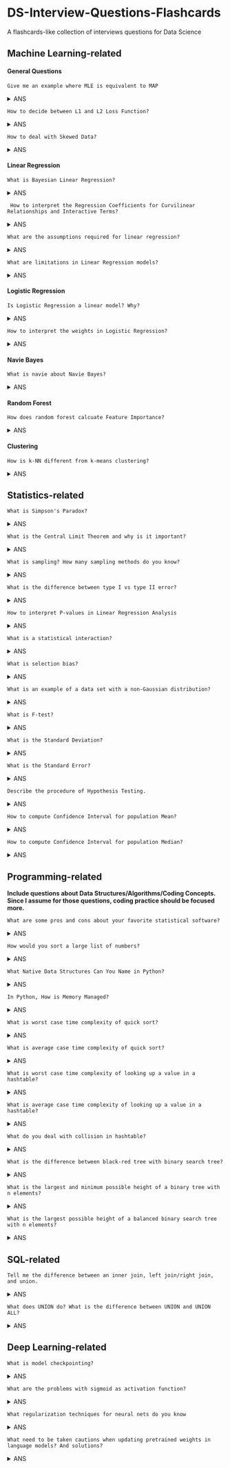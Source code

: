 # DS-Interview-Questions-Flashcards
A flashcards-like collection of interviews questions for Data Science


## Machine Learning-related


#### General Questions



	Give me an example where MLE is equivalent to MAP

 
 <details>
<summary>ANS</summary>
<div>
 When using uniform prior, we assign equal weights everywhere, on all possible values of the $\theta$. The implication is that the likelihood equivalently weighted by some constants. Being constant, we could be ignored from our MAP equation, as it will not contribute to the maximization.

  See details [here](https://wiseodd.github.io/techblog/2017/01/01/mle-vs-map/)
</div>
</details>


	How to decide between L1 and L2 Loss Function?
	
 <details>
<summary>ANS</summary>
<div>
 Generally, L2 Loss Function is preferred in most of the cases. But when the outliers are present in the dataset, then the L2 Loss Function does not perform well. The reason behind this bad performance is that if the dataset is having outliers, then because of the consideration of the squared differences, it leads to the much larger error. Hence, L2 Loss Function is not useful here. Prefer L1 Loss Function as it is not affected by the outliers or remove the outliers and then use L2 Loss Function.

  See details [here](https://afteracademy.com/blog/what-are-l1-and-l2-loss-functions)
</div>
</details>


	How to deal with Skewed Data?
	
 <details>
<summary>ANS</summary>
<div>
 - Log-transformation
 - Boxcox-transformation

  See details [here](https://becominghuman.ai/how-to-deal-with-skewed-dataset-in-machine-learning-afd2928011cc)
</div>
</details>

#### Linear Regression

	What is Bayesian Linear Regression?
 <details>
<summary>ANS</summary>
<div>
  The response variable generated from a normal (Gaussian) Distribution characterized by a mean and variance. The mean for linear regression is the transpose of the weight matrix multiplied by the predictor matrix. The variance is the square of the standard deviation σ (multiplied by the Identity matrix because this is a multi-dimensional formulation of the model).

 The aim of Bayesian Linear Regression is not to find the single “best” value of the model parameters, but rather to determine the posterior distribution for the model parameters. 
 
  See details [here](https://blog.minitab.com/blog/adventures-in-statistics-2/how-to-interpret-regression-analysis-results-p-values-and-coefficients)
</div>
</details>

	 How to interpret the Regression Coefficients for Curvilinear Relationships and Interactive Terms?
 <details>
<summary>ANS</summary>
<div>
  Interaction terms indicate that the effect of one predictor depends on the value of another predictor. 
 
  See details [here](https://towardsdatascience.com/introduction-to-bayesian-linear-regression-e66e60791ea7)
</div>
</details>

	What are the assumptions required for linear regression?
 <details>
<summary>ANS</summary>
<div>

 1. There is a linear relationship between the dependent variables and the regressors, meaning the model you are creating actually fits the data
 
 2. The errors or residuals of the data are normally distributed and independent from each other
 
 3. There is minimal multicollinearity between explanatory variables
 
 4. Homoscedasticity. This means the variance around the regression line is the same for all values of the predictor variable.
 
  See details [here](https://www.springboard.com/blog/data-science-interview-questions/)
</div>
</details>

	What are limitations in Linear Regression models?
 <details>
<summary>ANS</summary>
<div>

 1. Linear regression models are sensitive to outliers
 
 2. Overfitting - It is easy to overfit your model such that your regression begins to model the random error (noise) in the data, rather than just the relationship between the variables. This most commonly arises when you have too many parameters compared to the number of samples
 
 3. Linear regressions are meant to describe linear relationships between variables. So, if there is a nonlinear relationship, then you will have a bad model. However, you can sometimes compensate for this by transforming some of the parameters with a log, square root, etc. transformation.
 
 4. The data may not fit the model due to violation of assumptions. The other answers deal with this and there is lots of material in textbooks and online about this, so, I won’t say more about it.
 
  See details [here](https://www.quora.com/What-are-the-limitations-of-linear-regression-modeling-in-data-analysis)
</div>
</details>
	
#### Logistic Regression

	Is Logistic Regression a linear model? Why?

<details>
<summary>ANS</summary>
<div>
 Logistic regression is considered a generalized linear model because the outcome always depends on the sum of the inputs and parameters. Or in other words, the output cannot depend on the product (or quotient, etc.) of its parameters!

  See details [here](https://sebastianraschka.com/faq/docs/logistic_regression_linear.html)
</div>
</details>	

	How to interpret the weights in Logistic Regression?
 <details>
<summary>ANS</summary>
<div>

   - For intercept $\beta_0$, it just denotes that when all numerical features and categorical features are zero, the estimated odds (probability of event divided by probability of no event) are $\exp(\beta_0)$
   
   - For numerical features, If you increase the value of feature $x_j$  by one unit, the estimated odds change by a factor of  $\exp(\beta_j)$
   
   - For binary categorical features: one of the two values of the feature is the reference category. Changing the feature $x_j$ from the reference category to the other category changes the estimated odds by $\exp(\beta_j)$
   
   - Categorical feature with more than two categories: One solution to deal with multiple categories is one-hot-encoding, meaning that each category has its own column. You only need L-1 columns for a categorical feature with L categories, otherwise it is over-parameterized. The L-th category is then the reference category. You can use any other encoding that can be used in linear regression. The interpretation for each category then is equivalent to the interpretation of binary features.
   
   See details [here](https://christophm.github.io/interpretable-ml-book/logistic.html)
</div>
</details>

#### Navie Bayes

	What is navie about Navie Bayes?

<details>
<summary>ANS</summary>
<div>
 Its core assumption of conditional independence (i.e. all input features are independent from one another) rarely holds true in the real world

  See details [here](https://elitedatascience.com/machine-learning-algorithms)
</div>
</details>


#### Random Forest

	How does random forest calcuate Feature Importance?
<details>
<summary>ANS</summary>
<div>
 By the decrease in node impurity weighted by the probability of reaching that node. The node probability can be calculated by the number of samples reaches that node divided by total number of samples.

  See details [here](https://towardsdatascience.com/the-mathematics-of-decision-trees-random-forest-and-feature-importance-in-scikit-learn-and-spark-f2861df67e3)
</div>
</details>

#### Clustering

	How is k-NN different from k-means clustering?
<details>
<summary>ANS</summary>
<div>
 k-NN, or k-nearest neighbors is a classification algorithm, where the k is an integer describing the number of neighboring data points that influence the classification of a given observation. K-means is a clustering algorithm, where the k is an integer describing the number of clusters to be created from the given data.

  See details [here](https://www.springboard.com/blog/data-science-interview-questions/)
</div>
</details>

 

## Statistics-related


	What is Simpson's Paradox?
<details>
<summary>ANS</summary>
<div>
 Simpson's paradox occurs when groups of data show one particular trend, but this trend is reversed when the groups are combined together. Understanding and identifying this paradox is important for correctly interpreting data.

  See details [here](https://brilliant.org/wiki/simpsons-paradox/)
</div>
</details>

	What is the Central Limit Theorem and why is it important?
<details>
<summary>ANS</summary>
<div>
 Suppose that we are interested in estimating the average height among all people. Collecting data for every person in the world is impossible. While we can’t obtain a height measurement from everyone in the population, we can still sample some people. The question now becomes, what can we say about the average height of the entire population given a single sample. The Central Limit Theorem addresses this question exactly.
 
 Formally, it states that if we sample from a population using a sufficiently large sample size, the mean of the samples (also known as the sample population) will be normally distributed (assuming true random sampling). What’s especially important is that this will be true regardless of the distribution of the original population.

  See details [here](https://spin.atomicobject.com/2015/02/12/central-limit-theorem-intro/)
</div>
</details>	

	What is sampling? How many sampling methods do you know?
<details>
<summary>ANS</summary>
<div>
 Sampling is a statistical analysis technique used to select, manipulate and analyze a *representative* subset of points to identify trends and patterns in the larger data set being examined.
 
 * Sampling based on *Probability*:
 	* Simple random sampling: Software is used to randomly select subjects from the whole population
 	
 	* Stratified sampling: Subsets of the data sets or population are created based on a common factor, and samples are randomly collected from each subgroup
 	
 	* Cluster sampling: The larger data set is divided into subsets (clusters) based on a defined factor, then a random sampling of clusters is analyzed
 	
 	* Multistage sampling: A more complicated form of cluster sampling, this method also involves dividing the larger population into a number of clusters. Second-stage clusters are then broken out based on a secondary factor, and those clusters are then sampled and analyzed. This staging could continue as multiple subsets are identified, clustered and analyzed
 	
 	* Systematic sampling: A sample is created by setting an interval at which to extract data from the larger population -- for example, selecting every 10th row in a spreadsheet of 200 items to create a sample size of 20 rows to analyze
 	
 * Sampling based *Non-Probability*:
 	
 	* Convenience sampling: Data is collected from an easily accessible and available group
 	
 	* Consecutive sampling: Data is collected from every subject that meets the criteria until the predetermined sample size is met

 	* Purposive or judgmental sampling: The researcher selects the data to sample based on predefined criteria

 	* Quota sampling: The researcher ensures equal representation within the sample for all subgroups in the data set or population

  See details [here](https://searchbusinessanalytics.techtarget.com/definition/data-sampling)
</div>
</details>	

	What is the difference between type I vs type II error?
<details>
<summary>ANS</summary>
<div>
 A type I error (FP) occurs when the null hypothesis is true, but is rejected. Let me say it again, a type I error occurs when the null hypothesis is actually true, but was rejected as false by the testing. 
 
 A type II (FN) error occurs when the null hypothesis is false, but erroneously fails to be rejected. Let me say this again, a type II error occurs when the null hypothesis is actually false, but was accepted as true by the testing.

  See details [here](https://www.datasciencecentral.com/profiles/blogs/understanding-type-i-and-type-ii-errors)
</div>
</details>

	How to interpret P-values in Linear Regression Analysis
<details>
<summary>ANS</summary>
<div>
 The p-value for each term tests the null hypothesis that the coefficient is equal to zero (no effect). A low p-value (< 0.05) indicates that you can reject the null hypothesis. In other words, a predictor that has a low p-value is likely to be a meaningful addition to your model because changes in the predictor's value are related to changes in the response variable. Conversely, a larger (insignificant) p-value suggests that changes in the predictor are not associated with changes in the response.

  See details [here](https://blog.minitab.com/blog/adventures-in-statistics-2/how-to-interpret-regression-analysis-results-p-values-and-coefficients)
</div>
</details>

	What is a statistical interaction?
	
<details>
<summary>ANS</summary>
<div>
 Basically, an interaction is when the effect of one factor (input variable) on the dependent variable (output variable) differs among levels of another  factor.

  See details [here](http://icbseverywhere.com/blog/mini-lessons-tutorials-and-support-pages/statistical-interactions/)
</div>
</details>

	What is selection bias?
<details>
<summary>ANS</summary>
<div>
 Selection (or “sampling”) bias occurs in an “active,” sense when the sample data that is gathered and prepared for modeling has characteristics that are not representative of the true, future population of cases the model will see. That is, active selection bias occurs when a subset of the data are systematically (i.e., non-randomly) excluded from analysis.

  See details [here](https://www.elderresearch.com/blog/selection-bias-in-analytics)
</div>
</details>

	What is an example of a data set with a non-Gaussian distribution?
<details>
<summary>ANS</summary>
<div>
 The Gaussian distribution is part of the Exponential family of distributions, but there are a lot more of them, with the same sort of ease of use, in many cases, and if the person doing the machine learning has a solid grounding in statistics, they can be utilized where appropriate. 
 
 In a Poisson or Bernoulli process, the statistic that gives the time to the next event is not normal, but the data collected in such processes is the number of events per time unit, and for large 𝑛, that's approximately normal.

  See details [here](https://www.quora.com/Most-machine-learning-datasets-are-in-Gaussian-distribution-Where-can-we-find-the-dataset-which-follows-Bernoulli-Poisson-gamma-beta-etc-distribution)
</div>
</details>

	What is F-test?
<details>
<summary>ANS</summary>
<div>
 The F-test can be used in regression analysis to determine whether a complex model is better than a simpler version of the same model in explaining the variance in the dependent variable.
 
 The test statistic of the F-test is a random variable whose Probability Density Function is the F-distribution under the assumption that the null hypothesis is true.
 
 The testing procedure for the F-test for regression is identical in its structure to that of other parametric tests of significance such as the t-test.

  See details [here](https://towardsdatascience.com/fisher-test-for-regression-analysis-1e1687867259)
</div>
</details>

	What is the Standard Deviation?

 
 <details>
<summary>ANS</summary>
<div>
  The standard deviation is a statistic that measures the dispersion of a dataset relative to its mean and is calculated as the square root of the variance. It is calculated as the square root of variance by determining the variation between each data point relative to the mean. If the data points are further from the mean, there is a higher deviation within the data set; thus, the more spread out the data, the higher the standard deviation.

  See details [here](https://www.investopedia.com/terms/s/standarddeviation.asp)
</div>
</details>

	What is the Standard Error?

 
 <details>
<summary>ANS</summary>
<div>
  The standard error (SE) of a statistic is the approximate standard deviation of a statistical sample population. The standard error is a statistical term that measures the accuracy with which a sample distribution represents a population by using standard deviation. In statistics, a sample mean deviates from the actual mean of a population—this deviation is the standard error of the mean.

  See details [here](https://www.investopedia.com/terms/s/standard-error.asp)
</div>
</details>


	Describe the procedure of Hypothesis Testing.
	
 <details>
<summary>ANS</summary>
<div>

  1. Determine the null hypothesis and alternative hypothesis
  2. Verifiy data condition
  3. Assume that the null hypothesis is true, calculate the p-value
  4. Decide whether or not the result is statistically significant
  5. Report the conclusion 

  See details [here](https://docs.google.com/document/d/1dw07lpLci5yKaV8ZJIDL6C46eaTE1OW_YNeHbXh-KN0/edit)
</div>
</details>


	How to compute Confidence Interval for population Mean?
	
 <details>
<summary>ANS</summary>
<div>

  See details [here](https://www.statisticshowto.datasciencecentral.com/probability-and-statistics/confidence-interval/#CIZ2)
</div>
</details>


	How to compute Confidence Interval for population Median?
	
 <details>
<summary>ANS</summary>
<div>

  A general probability solution and an interesting bootstrap solution see below.

  See details [here](https://online.stat.psu.edu/stat414/node/316/) and [here](https://ocw.mit.edu/courses/mathematics/18-05-introduction-to-probability-and-statistics-spring-2014/readings/MIT18_05S14_Reading24.pdf)
</div>
</details>
	
## Programming-related

**Include questions about Data Structures/Algorithms/Coding Concepts. Since I assume for those questions, coding practice should be focused more.**

	What are some pros and cons about your favorite statistical software?
<details>
<summary>ANS</summary>
<div>
 For Python and R:
 
 * Pros:
 
 	* A large number of repositories in GitHub

 	* Packages for Data Science

 * Cons:

 	* Python doesn't have good documentation

 	* R is an erratic tool for machine learning projects

 	* R is a slow programming language

  See more details [here](https://bbvaopen4u.com/en/actualidad/pros-and-cons-python-and-r-data-science) and [here](https://it.unt.edu/rss-pros-and-cons-software-packages)
</div>
</details>

	How would you sort a large list of numbers?
<details>
<summary>ANS</summary>
<div>

  See details [here](https://en.wikipedia.org/wiki/Sorting_algorithm)
</div>
</details>

	What Native Data Structures Can You Name in Python?
<details>
<summary>ANS</summary>
<div>
 List, Dictionary, Set, String, Tuple
 
  See details [here](https://www.springboard.com/blog/python-interview-questions/)
</div>
</details>

	In Python, How is Memory Managed?
<details>
<summary>ANS</summary>
<div>
 In Python, memory is managed in a private heap space. This means that all the objects and data structures will be located in a private heap. However, the programmer won’t be allowed to access this heap. Instead, the Python interpreter will handle it. At the same time, the core API will enable access to some Python tools for the programmer to start coding.  
 
 See details [here](https://www.springboard.com/blog/python-interview-questions/)
</div>
</details>	

	What is worst case time complexity of quick sort?

<details>
<summary>ANS</summary>
<div>
 O(n^2)
</div>
</details>

	
	What is average case time complexity of quick sort?

<details>
<summary>ANS</summary>
<div>
 O(n\log{n})
</div>
</details>	
	
	
	What is worst case time complexity of looking up a value in a hashtable?
	
<details>
<summary>ANS</summary>
<div>
 O(n)
</div>
</details>	
	
	
	What is average case time complexity of looking up a value in a hashtable?

<details>
<summary>ANS</summary>
<div>
 O(1) if the number of entris is no more than the number of buckets
</div>
</details>	
	
	What do you deal with collision in hashtable?
	
<details>
<summary>ANS</summary>
<div>
 - By having each bucket contain a linked list of elements that are hashed to that bucket. This is why a bad hash function can make lookups in hash tables very slow.
 -If the hash table entries are all full then the hash table can increase the number of buckets that it has and then redistribute all the elements in the table. The hash function returns an integer and the hash table has to take the result of the hash function and mod it against the size of the table that way it can be sure it will get to bucket. So by increasing the size, it will rehash and run the modulo calculations which if you are lucky might send the objects to different buckets.
 - Dynamic resizing
 - Open addressing strategy
 
 See details [here](https://stackoverflow.com/questions/4980757/how-do-hashtables-deal-with-collisions/4980797)
</div>
</details>
	
	What is the difference between black-red tree with binary search tree?

<details>
<summary>ANS</summary>
<div>
 A red-black tree is a self-balancing tree, while a binary search tree is not. So a binary search tree is able to form long chains of nodes that can cause searches to take linear time, but a red-black tree guarantees (because it is self-balancing) a search operation takes logarithmic time.
 
 See details [here](https://www.quora.com/Difference-between-binary-search-tree-and-red-black-tree)
</div>
</details>		
	
	What is the largest and minimum possible height of a binary tree with n elements?
<details>
<summary>ANS</summary>
<div>
 n - 1 and O(\log(2n))
 See details [here](https://www.geeksforgeeks.org/relationship-number-nodes-height-binary-tree/)
</div>
</details>			
	
	What is the largest possible height of a balanced binary search tree with n elements?

<details>
<summary>ANS</summary>
<div>
O(\log{n})
</div>
</details>		

## SQL-related

	Tell me the difference between an inner join, left join/right join, and union.
<details>
<summary>ANS</summary>
<div>
 In a Venn diagram the inner join is when both tables have a match, a left join is when there is a match in the left table and the right table is null, a right join is the opposite of a left join, and a full join is all of the data combined. 
 
 See details [here](https://www.springboard.com/blog/joining-data-tables/)
</div>
</details>	

	What does UNION do? What is the difference between UNION and UNION ALL?
<details>
<summary>ANS</summary>
<div>
 UNION removes duplicate records (where all columns in the results are the same), UNION ALL does not.
 
 See details [here](https://stackoverflow.com/questions/49925/what-is-the-difference-between-union-and-union-all)
</div>
</details>	



## Deep Learning-related 

	What is model checkpointing?
<details>
<summary>ANS</summary>
<div>
  It is an approach where a snapshot of the state of the system is taken in case of system failure. If there is a problem, not all is lost. The checkpoint may be used directly, or used as the starting point for a new run, picking up where it left off.
 
 See details [here](https://machinelearningmastery.com/check-point-deep-learning-models-keras/)
</div>
</details>		

	What are the problems with sigmoid as activation function?
<details>
<summary>ANS</summary>
<div>
  - Sigmoid saturate and kill gradients: the curve becomes parallel to x-axis when fed with a very large positive or negative number. During backpropagation, it multiplies the local gradident and if the gradient is small it get killed. **This problem of vanishing gradient is solved by Relu**
  - Not Zero-centered: Sigmoid outputs are not zero-centered, which is undesirable because it can indirectly introduce undesirable zig-zagging dynamics in the gradient updates for the weights.
 
 See details [here](https://kharshit.github.io/blog/2018/04/20/don't-use-sigmoid-neural-nets)
</div>
</details>	

	What regularization techniques for neural nets do you know
	
<details>
<summary>ANS</summary>
<div>
  - L1 & L2 regularization (in loss function): smaller weight matrices lead to simpler models
  - Dropout: it can be thought of as an ensemble  technique in machine learning
  - Data Augmentation: 
  - Early Stopping
  - Weight Decay
  - Batch Normalization

  
 See details [here](https://www.analyticsvidhya.com/blog/2018/04/fundamentals-deep-learning-regularization-techniques/)
</div>
</details>		

	What need to be taken cautions when updating pretrained weights in language models? And solutions?

<details>
<summary>ANS</summary>
<div>
  When updating during training on target problem, useful pretrained information might be overwritten. Some solutions: 
  - freezing: train layers independently to give them time to adapt to new task and data. All train and all parameters jointly in the end
  - lower learing rate: warm-up receives variance in early stage of trainning
  - regularization: to encourage target model parameters to stay close to the parameters of pretrained model 

  
 See details [here](https://ruder.io/state-of-transfer-learning-in-nlp/)
</div>
</details>	